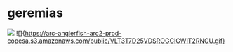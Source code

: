 # geremias
![](https://encrypted-tbn0.gstatic.com/images?q=tbn:ANd9GcSVBzoGEU8M_YOfRyfydGm72P2geBvULJ59vA&usqp=CAU)
![]{https://arc-anglerfish-arc2-prod-copesa.s3.amazonaws.com/public/VLT3T7D25VDSROGCIGWIT2RNGU.gif}
